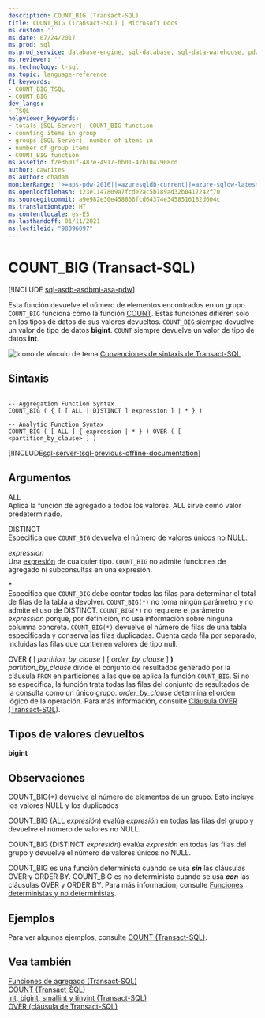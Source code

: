 ```yaml
---
description: COUNT_BIG (Transact-SQL)
title: COUNT_BIG (Transact-SQL) | Microsoft Docs
ms.custom: ''
ms.date: 07/24/2017
ms.prod: sql
ms.prod_service: database-engine, sql-database, sql-data-warehouse, pdw
ms.reviewer: ''
ms.technology: t-sql
ms.topic: language-reference
f1_keywords:
- COUNT_BIG_TSQL
- COUNT_BIG
dev_langs:
- TSQL
helpviewer_keywords:
- totals [SQL Server], COUNT_BIG function
- counting items in group
- groups [SQL Server], number of items in
- number of group items
- COUNT_BIG function
ms.assetid: f2e3601f-487e-4917-bb01-47b1047908cd
author: cawrites
ms.author: chadam
monikerRange: '>=aps-pdw-2016||=azuresqldb-current||=azure-sqldw-latest||>=sql-server-2016||>=sql-server-linux-2017||=azuresqldb-mi-current'
ms.openlocfilehash: 123e1147809a7fcde2ac5b189ad32b0417242f70
ms.sourcegitcommit: a9e982e30e458866fcd64374e3458516182d604c
ms.translationtype: HT
ms.contentlocale: es-ES
ms.lasthandoff: 01/11/2021
ms.locfileid: "98096097"
---
```

# <a name="count_big-transact-sql"></a>COUNT_BIG (Transact-SQL)
[!INCLUDE [sql-asdb-asdbmi-asa-pdw](../../includes/applies-to-version/sql-asdb-asdbmi-asa-pdw.md)]

Esta función devuelve el número de elementos encontrados en un grupo. `COUNT_BIG` funciona como la función [COUNT](../../t-sql/functions/count-transact-sql.md). Estas funciones difieren solo en los tipos de datos de sus valores devueltos. `COUNT_BIG` siempre devuelve un valor de tipo de datos **bigint**. `COUNT` siempre devuelve un valor de tipo de datos **int**.
  
![Icono de vínculo de tema](../../database-engine/configure-windows/media/topic-link.gif "Icono de vínculo de tema") [Convenciones de sintaxis de Transact-SQL](../../t-sql/language-elements/transact-sql-syntax-conventions-transact-sql.md)
  
## <a name="syntax"></a>Sintaxis  
  
```syntaxsql

-- Aggregation Function Syntax  
COUNT_BIG ( { [ [ ALL | DISTINCT ] expression ] | * } )  
  
-- Analytic Function Syntax  
COUNT_BIG ( [ ALL ] { expression | * } ) OVER ( [ <partition_by_clause> ] )  
```  
  
[!INCLUDE[sql-server-tsql-previous-offline-documentation](../../includes/sql-server-tsql-previous-offline-documentation.md)]

## <a name="arguments"></a>Argumentos
ALL  
Aplica la función de agregado a todos los valores. ALL sirve como valor predeterminado.
  
DISTINCT  
Especifica que `COUNT_BIG` devuelva el número de valores únicos no NULL.
  
*expression*  
Una [expresión](../../t-sql/language-elements/expressions-transact-sql.md) de cualquier tipo. `COUNT_BIG` no admite funciones de agregado ni subconsultas en una expresión.
  
*\**  
Especifica que `COUNT_BIG` debe contar todas las filas para determinar el total de filas de la tabla a devolver. `COUNT_BIG(*)` no toma ningún parámetro y no admite el uso de DISTINCT. `COUNT_BIG(*)` no requiere el parámetro *expression* porque, por definición, no usa información sobre ninguna columna concreta. `COUNT_BIG(*)` devuelve el número de filas de una tabla especificada y conserva las filas duplicadas. Cuenta cada fila por separado, incluidas las filas que contienen valores de tipo null.
  
OVER **(** [ *partition_by_clause* ] [ *order_by_clause* ] **)**  
*partition_by_clause* divide el conjunto de resultados generado por la cláusula `FROM` en particiones a las que se aplica la función `COUNT_BIG`. Si no se especifica, la función trata todas las filas del conjunto de resultados de la consulta como un único grupo. *order_by_clause* determina el orden lógico de la operación. Para más información, consulte [Cláusula OVER &#40;Transact-SQL&#41;](../../t-sql/queries/select-over-clause-transact-sql.md).
  
## <a name="return-types"></a>Tipos de valores devueltos
**bigint**
  
## <a name="remarks"></a>Observaciones  
COUNT_BIG(\*) devuelve el número de elementos de un grupo. Esto incluye los valores NULL y los duplicados
  
COUNT_BIG (ALL *expresión*) evalúa *expresión* en todas las filas del grupo y devuelve el número de valores no NULL.
  
COUNT_BIG (DISTINCT *expresión*) evalúa *expresión* en todas las filas del grupo y devuelve el número de valores únicos no NULL.
  
COUNT_BIG es una función determinista cuando se usa **_sin_** las cláusulas OVER y ORDER BY. COUNT_BIG es no determinista cuando se usa **_con_** las cláusulas OVER y ORDER BY. Para más información, consulte [Funciones deterministas y no deterministas](../../relational-databases/user-defined-functions/deterministic-and-nondeterministic-functions.md).
  
## <a name="examples"></a>Ejemplos  
Para ver algunos ejemplos, consulte [COUNT &#40;Transact-SQL&#41;](../../t-sql/functions/count-transact-sql.md).
  
## <a name="see-also"></a>Vea también
[Funciones de agregado &#40;Transact-SQL&#41;](../../t-sql/functions/aggregate-functions-transact-sql.md)  
[COUNT &#40;Transact-SQL&#41;](../../t-sql/functions/count-transact-sql.md)  
[int, bigint, smallint y tinyint &#40;Transact-SQL&#41;](../../t-sql/data-types/int-bigint-smallint-and-tinyint-transact-sql.md)  
[OVER &#40;cláusula de Transact-SQL&#41;](../../t-sql/queries/select-over-clause-transact-sql.md)
  
  
